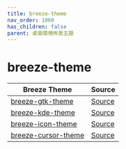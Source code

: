 ```yaml
---
title: breeze-theme
nav_order: 1060
has_children: false
parent: 桌面環境佈景主題
---
```



# breeze-theme

| Breeze Theme | Source |
| --- | --- |
| [breeze-gtk-theme](https://samwhelp.github.io/note-about-theme/read/desktop-theme/gtk-theme/breeze-gtk-theme.html) | [Source](https://invent.kde.org/plasma/breeze-gtk) |
| [breeze-kde-theme](https://samwhelp.github.io/note-about-theme/read/desktop-theme/kde-theme/breeze-kde-theme.html) | [Source](https://invent.kde.org/plasma/breeze) |
| [breeze-icon-theme](https://samwhelp.github.io/note-about-theme/read/desktop-theme/icon-theme/breeze-icon-theme.html) | [Source](https://invent.kde.org/frameworks/breeze-icons) |
| [breeze-cursor-theme](https://samwhelp.github.io/note-about-theme/read/desktop-theme/cursor-theme/breeze-cursor-theme.html) | [Source](https://invent.kde.org/plasma/breeze/-/tree/master/cursors?ref_type=heads) |
